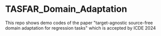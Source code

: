 # TASFAR_Domain_Adaptation
This repo shows demo codes of the paper "target-agnostic source-free domain adaptation for regression tasks" which is accepted by ICDE 2024
